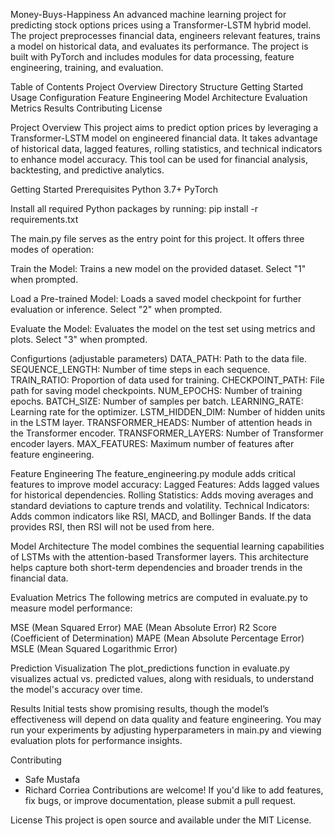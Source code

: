 Money-Buys-Happiness
  An advanced machine learning project for predicting stock options prices using a Transformer-LSTM hybrid model. The project preprocesses financial data, engineers relevant features, trains a model on historical data, and evaluates its performance. The project is built with PyTorch and includes modules for data processing, feature engineering, training, and evaluation.

Table of Contents
  Project Overview
  Directory Structure
  Getting Started
  Usage
  Configuration
  Feature Engineering
  Model Architecture
  Evaluation Metrics
  Results
  Contributing
  License

Project Overview
  This project aims to predict option prices by leveraging a Transformer-LSTM model on engineered financial data. It takes advantage of historical data, lagged features, rolling statistics, and technical indicators to enhance model accuracy. This tool can be used for financial analysis, backtesting, and predictive analytics.

Getting Started
  Prerequisites
  Python 3.7+
  PyTorch

Install all required Python packages by running:
  pip install -r requirements.txt

The main.py file serves as the entry point for this project. It offers three modes of operation:

Train the Model: Trains a new model on the provided dataset.
  Select "1" when prompted.

Load a Pre-trained Model: Loads a saved model checkpoint for further evaluation or inference.
  Select "2" when prompted.

Evaluate the Model: Evaluates the model on the test set using metrics and plots.
  Select "3" when prompted.

Configurtions (adjustable parameters)
  DATA_PATH: Path to the data file.
  SEQUENCE_LENGTH: Number of time steps in each sequence.
  TRAIN_RATIO: Proportion of data used for training.
  CHECKPOINT_PATH: File path for saving model checkpoints.
  NUM_EPOCHS: Number of training epochs.
  BATCH_SIZE: Number of samples per batch.
  LEARNING_RATE: Learning rate for the optimizer.
  LSTM_HIDDEN_DIM: Number of hidden units in the LSTM layer.
  TRANSFORMER_HEADS: Number of attention heads in the Transformer encoder.
  TRANSFORMER_LAYERS: Number of Transformer encoder layers.
  MAX_FEATURES: Maximum number of features after feature engineering.  


Feature Engineering
The feature_engineering.py module adds critical features to improve model accuracy:
  Lagged Features: Adds lagged values for historical dependencies.
  Rolling Statistics: Adds moving averages and standard deviations to capture trends and volatility.
  Technical Indicators: Adds common indicators like RSI, MACD, and Bollinger Bands. If the data provides RSI, then RSI will not be used from here.


Model Architecture
  The model combines the sequential learning capabilities of LSTMs with the attention-based Transformer layers. This architecture helps capture both short-term  dependencies and broader trends in the financial data.

Evaluation Metrics
  The following metrics are computed in evaluate.py to measure model performance:
  
  MSE (Mean Squared Error)
  MAE (Mean Absolute Error)
  R2 Score (Coefficient of Determination)
  MAPE (Mean Absolute Percentage Error)
  MSLE (Mean Squared Logarithmic Error)


Prediction Visualization
The plot_predictions function in evaluate.py visualizes actual vs. predicted values, along with residuals, to understand the model's accuracy over time.

Results
  Initial tests show promising results, though the model’s effectiveness will depend on data quality and feature engineering. You may run your experiments by adjusting hyperparameters in main.py and viewing evaluation plots for performance insights.

Contributing
  - Safe Mustafa
  - Richard Corriea
  Contributions are welcome! If you'd like to add features, fix bugs, or improve documentation, please submit a pull request. 

License
This project is open source and available under the MIT License.
    
